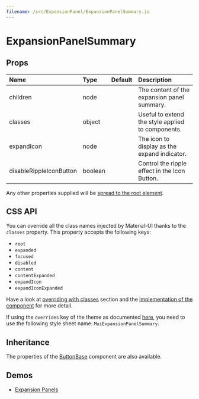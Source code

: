 ```yaml
---
filename: /src/ExpansionPanel/ExpansionPanelSummary.js
---
```


<!--- This documentation is automatically generated, do not try to edit it. -->

# ExpansionPanelSummary



## Props

| Name | Type | Default | Description |
|:-----|:-----|:--------|:------------|
| <span class="prop-name">children</span> | <span class="prop-type">node |  | The content of the expansion panel summary. |
| <span class="prop-name">classes</span> | <span class="prop-type">object |  | Useful to extend the style applied to components. |
| <span class="prop-name">expandIcon</span> | <span class="prop-type">node |  | The icon to display as the expand indicator. |
| <span class="prop-name">disableRippleIconButton</span> | <span class="prop-type">boolean |  | Control the ripple effect in the Icon Button. |

Any other properties supplied will be [spread to the root element](/guides/api#spread).

## CSS API

You can override all the class names injected by Material-UI thanks to the `classes` property.
This property accepts the following keys:
- `root`
- `expanded`
- `focused`
- `disabled`
- `content`
- `contentExpanded`
- `expandIcon`
- `expandIconExpanded`

Have a look at [overriding with classes](/customization/overrides#overriding-with-classes) section
and the [implementation of the component](https://github.com/mui-org/material-ui/tree/v1-beta/src/ExpansionPanel/ExpansionPanelSummary.js)
for more detail.

If using the `overrides` key of the theme as documented
[here](/customization/themes#customizing-all-instances-of-a-component-type),
you need to use the following style sheet name: `MuiExpansionPanelSummary`.

## Inheritance

The properties of the [ButtonBase](/api/button-base) component are also available.

## Demos

- [Expansion Panels](/demos/expansion-panels)

